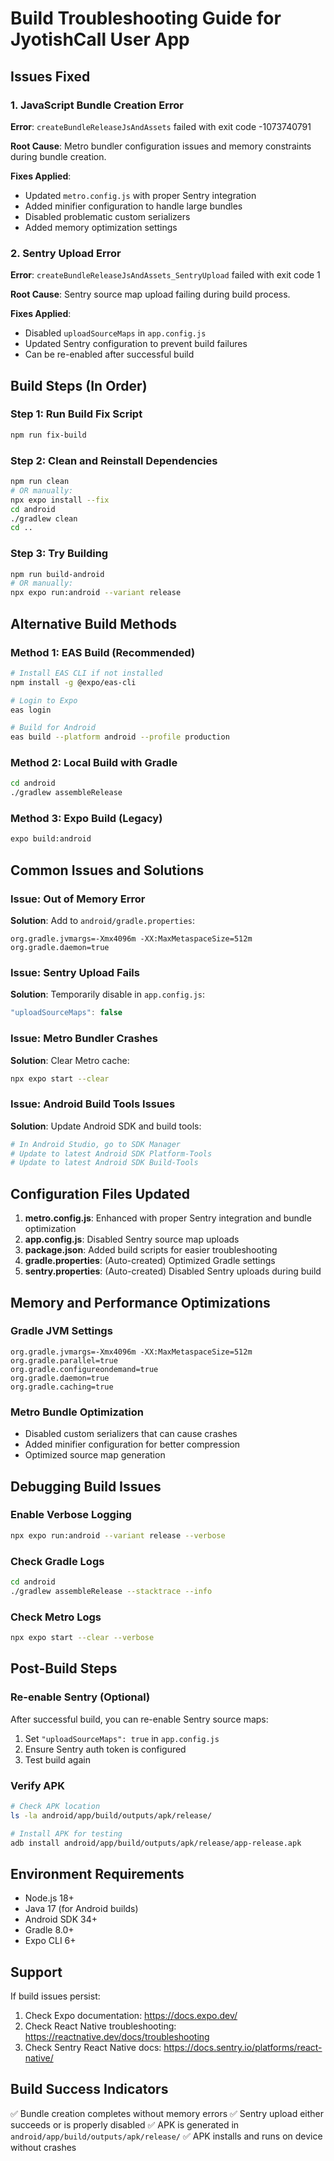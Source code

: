 # Build Troubleshooting Guide for JyotishCall User App

## Issues Fixed

### 1. JavaScript Bundle Creation Error
**Error**: `createBundleReleaseJsAndAssets` failed with exit code -1073740791

**Root Cause**: Metro bundler configuration issues and memory constraints during bundle creation.

**Fixes Applied**:
- Updated `metro.config.js` with proper Sentry integration
- Added minifier configuration to handle large bundles
- Disabled problematic custom serializers
- Added memory optimization settings

### 2. Sentry Upload Error
**Error**: `createBundleReleaseJsAndAssets_SentryUpload` failed with exit code 1

**Root Cause**: Sentry source map upload failing during build process.

**Fixes Applied**:
- Disabled `uploadSourceMaps` in `app.config.js`
- Updated Sentry configuration to prevent build failures
- Can be re-enabled after successful build

## Build Steps (In Order)

### Step 1: Run Build Fix Script
```bash
npm run fix-build
```

### Step 2: Clean and Reinstall Dependencies
```bash
npm run clean
# OR manually:
npx expo install --fix
cd android
./gradlew clean
cd ..
```

### Step 3: Try Building
```bash
npm run build-android
# OR manually:
npx expo run:android --variant release
```

## Alternative Build Methods

### Method 1: EAS Build (Recommended)
```bash
# Install EAS CLI if not installed
npm install -g @expo/eas-cli

# Login to Expo
eas login

# Build for Android
eas build --platform android --profile production
```

### Method 2: Local Build with Gradle
```bash
cd android
./gradlew assembleRelease
```

### Method 3: Expo Build (Legacy)
```bash
expo build:android
```

## Common Issues and Solutions

### Issue: Out of Memory Error
**Solution**: Add to `android/gradle.properties`:
```properties
org.gradle.jvmargs=-Xmx4096m -XX:MaxMetaspaceSize=512m
org.gradle.daemon=true
```

### Issue: Sentry Upload Fails
**Solution**: Temporarily disable in `app.config.js`:
```javascript
"uploadSourceMaps": false
```

### Issue: Metro Bundler Crashes
**Solution**: Clear Metro cache:
```bash
npx expo start --clear
```

### Issue: Android Build Tools Issues
**Solution**: Update Android SDK and build tools:
```bash
# In Android Studio, go to SDK Manager
# Update to latest Android SDK Platform-Tools
# Update to latest Android SDK Build-Tools
```

## Configuration Files Updated

1. **metro.config.js**: Enhanced with proper Sentry integration and bundle optimization
2. **app.config.js**: Disabled Sentry source map uploads
3. **package.json**: Added build scripts for easier troubleshooting
4. **gradle.properties**: (Auto-created) Optimized Gradle settings
5. **sentry.properties**: (Auto-created) Disabled Sentry uploads during build

## Memory and Performance Optimizations

### Gradle JVM Settings
```properties
org.gradle.jvmargs=-Xmx4096m -XX:MaxMetaspaceSize=512m
org.gradle.parallel=true
org.gradle.configureondemand=true
org.gradle.daemon=true
org.gradle.caching=true
```

### Metro Bundle Optimization
- Disabled custom serializers that can cause crashes
- Added minifier configuration for better compression
- Optimized source map generation

## Debugging Build Issues

### Enable Verbose Logging
```bash
npx expo run:android --variant release --verbose
```

### Check Gradle Logs
```bash
cd android
./gradlew assembleRelease --stacktrace --info
```

### Check Metro Logs
```bash
npx expo start --clear --verbose
```

## Post-Build Steps

### Re-enable Sentry (Optional)
After successful build, you can re-enable Sentry source maps:
1. Set `"uploadSourceMaps": true` in `app.config.js`
2. Ensure Sentry auth token is configured
3. Test build again

### Verify APK
```bash
# Check APK location
ls -la android/app/build/outputs/apk/release/

# Install APK for testing
adb install android/app/build/outputs/apk/release/app-release.apk
```

## Environment Requirements

- Node.js 18+ 
- Java 17 (for Android builds)
- Android SDK 34+
- Gradle 8.0+
- Expo CLI 6+

## Support

If build issues persist:
1. Check Expo documentation: https://docs.expo.dev/
2. Check React Native troubleshooting: https://reactnative.dev/docs/troubleshooting
3. Check Sentry React Native docs: https://docs.sentry.io/platforms/react-native/

## Build Success Indicators

✅ Bundle creation completes without memory errors
✅ Sentry upload either succeeds or is properly disabled
✅ APK is generated in `android/app/build/outputs/apk/release/`
✅ APK installs and runs on device without crashes
